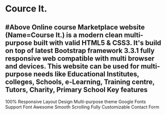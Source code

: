 # Cource It.

#Above Online course Marketplace website (Name=Course It.) is a modern clean multi-purpose  built with valid HTML5 & CSS3. It's build on top of latest Bootstrap framework 3.3.1 fully responsive web compatible with multi browser and devices. 
This website can be used for multi-purpose needs like 
Educational Institutes, colleges, Schools, e-Learning, Training centre, Tutors, Charity, Primary School
Key features
-----------
100% Responsive Layout Design 
Multi-purpose theme
Google Fonts Support
Font Awesome 
Smooth Scrolling 
Fully Customizable
Contact Form
